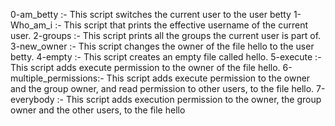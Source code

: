 0-am_betty :- This script switches the current user to the user betty
1-Who_am_i :- This script that prints the effective username of the current user.
2-groups :- This script prints all the groups the current user is part of.
3-new_owner :- This script changes the owner of the file hello to the user betty.
4-empty :- This script creates an empty file called hello.
5-execute :- This script adds execute permission to the owner of the file hello.
6-multiple_permissions:- This script adds execute permission to the owner and the group owner, and read permission to other users, to the file hello.
7-everybody :- This script adds execution permission to the owner, the group owner and the other users, to the file hello
